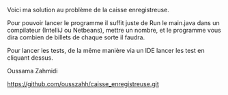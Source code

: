 Voici ma solution au problème de la caisse enregistreuse.

Pour pouvoir lancer le programme il suffit juste de Run le main.java dans
un compilateur (IntelliJ ou Netbeans), mettre un nombre, et le programme vous dira combien de billets de chaque sorte il faudra.

Pour lancer les tests, de la même manière via un IDE lancer les test en cliquant dessus.

Oussama Zahmidi

https://github.com/ousszahh/caisse_enregistreuse.git

